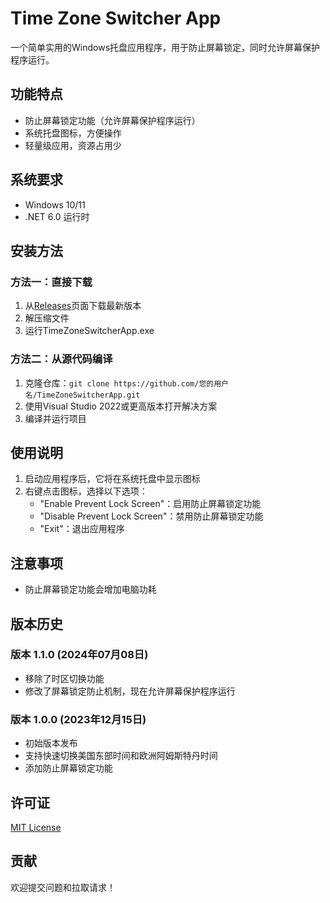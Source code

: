 # Time Zone Switcher App

一个简单实用的Windows托盘应用程序，用于防止屏幕锁定，同时允许屏幕保护程序运行。

## 功能特点

- 防止屏幕锁定功能（允许屏幕保护程序运行）
- 系统托盘图标，方便操作
- 轻量级应用，资源占用少

## 系统要求

- Windows 10/11
- .NET 6.0 运行时

## 安装方法

### 方法一：直接下载

1. 从[Releases](https://github.com/您的用户名/TimeZoneSwitcherApp/releases)页面下载最新版本
2. 解压缩文件
3. 运行TimeZoneSwitcherApp.exe

### 方法二：从源代码编译

1. 克隆仓库：`git clone https://github.com/您的用户名/TimeZoneSwitcherApp.git`
2. 使用Visual Studio 2022或更高版本打开解决方案
3. 编译并运行项目

## 使用说明

1. 启动应用程序后，它将在系统托盘中显示图标
2. 右键点击图标，选择以下选项：
   - "Enable Prevent Lock Screen"：启用防止屏幕锁定功能
   - "Disable Prevent Lock Screen"：禁用防止屏幕锁定功能
   - "Exit"：退出应用程序

## 注意事项

- 防止屏幕锁定功能会增加电脑功耗

## 版本历史

### 版本 1.1.0 (2024年07月08日)
- 移除了时区切换功能
- 修改了屏幕锁定防止机制，现在允许屏幕保护程序运行

### 版本 1.0.0 (2023年12月15日)

- 初始版本发布
- 支持快速切换美国东部时间和欧洲阿姆斯特丹时间
- 添加防止屏幕锁定功能

## 许可证

[MIT License](LICENSE)

## 贡献

欢迎提交问题和拉取请求！
